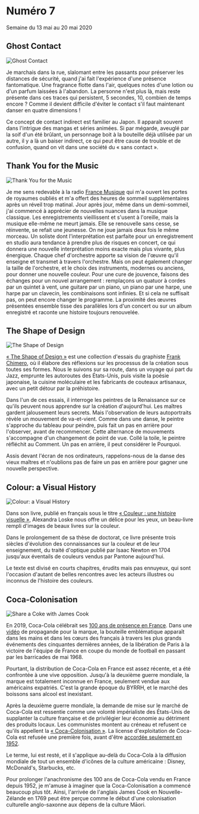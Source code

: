 # Numéro 7

Semaine du 13 mai au 20 mai 2020

## Ghost Contact

![Ghost Contact](images/ghost-contact.jpg)

Je marchais dans la rue, slalomant entre les passants
pour préserver les distances de sécurité,
quand j'ai fait l'expérience d'une présence fantomatique.
Une fragrance flotte dans l'air,
quelques notes d'une lotion ou d'un parfum laissées à l'abandon.
La personne n'est plus là,
mais reste présente dans ces traces qui persistent,
5 secondes, 10, combien de temps encore ?
Comme il devient difficile d'éviter le contact
s'il faut maintenant danser en quatre dimensions !

Ce concept de contact indirect est familier au Japon.
Il apparaît souvent dans l'intrigue des mangas et séries animées.
Si par mégarde, aveuglé par la soif d'un été brûlant,
un personnage boit à la bouteille déjà utilisée par un autre,
il y a là un baiser indirect,
ce qui peut être cause de trouble et de confusion,
quand on vit dans une société du « sans contact ».

## Thank You for the Music

![Thank You for the Music](images/thank-you-for-the-music.jpg)

Je me sens redevable à la radio [France Musique][]
qui m'a ouvert les portes de royaumes oubliés
et m'a offert des heures de sommeil supplémentaires
après un réveil trop matinal. Jour après jour,
même dans un demi-sommeil, j'ai commencé à apprécier
de nouvelles nuances dans la musique classique.
Les enregistrements vieillissent et s'usent à l'oreille,
mais la musique elle-même ne meurt jamais.
Elle se renouvelle sans cesse,
se réinvente, se refait une jeunesse.
On ne joue jamais deux fois le même morceau.
Un soliste dont l'interprétation est parfaite pour un enregistrement en studio
aura tendance à prendre plus de risques en concert, ce qui donnera une
nouvelle interprétation moins exacte mais plus vivante, plus énergique.
Chaque chef d'orchestre apporte sa vision de l'œuvre
qu'il enseigne et transmet à travers l'orchestre.
Mais on peut également changer la taille de l'orchestre,
et le choix des instruments, modernes ou anciens,
pour donner une nouvelle couleur.
Pour une cure de jouvence, faisons des échanges pour un nouvel arrangement :
remplaçons un quatuor à cordes par un quintet à vent,
une guitare par un piano,
un piano par une harpe,
une harpe par un clavecin,
les combinaisons sont infinies.
Et si cela ne suffisait pas,
on peut encore changer le programme.
La proximité des œuvres présentées ensemble
tisse des parallèles
lors d'un concert ou sur un album enregistré
et raconte une histoire toujours renouvelée.

[France Musique]: https://www.francemusique.fr/

## The Shape of Design

![The Shape of Design](images/the-shape-of-design.jpg)

[« The Shape of Design »][SHAPE_OF_DESIGN] est une collection d'essais
du graphiste [Frank Chimero][], où il élabore des réflexions
sur les processus de la création sous toutes ses formes.
Nous le suivons sur sa route, dans un voyage qui part du Jazz,
emprunte les autoroutes des États-Unis,
puis visite la poésie japonaise, la cuisine moléculaire
et les fabricants de couteaux artisanaux,
avec un petit détour par la préhistoire.

Dans l'un de ces essais,
il interroge les peintres de la Renaissance
sur ce qu'ils peuvent nous apprendre
sur la création d'aujourd'hui.
Les maîtres gardent jalousement leurs secrets.
Mais l'observation de leurs autoportraits
révèle un mouvement de va-et-vient.
Comme dans une danse, le peintre s'approche du tableau pour peindre,
puis fait un pas en arrière pour l'observer, avant de recommencer.
Cette alternance de mouvements s'accompagne d'un changement de point de vue.
Collé la toile, le peintre réfléchit au Comment.
Un pas en arrière, il peut considérer le Pourquoi.

Assis devant l'écran de nos ordinateurs,
rappelons-nous de la danse des vieux maîtres
et n'oublions pas de faire un pas en arrière
pour gagner une nouvelle perspective.

[SHAPE_OF_DESIGN]: https://shapeofdesignbook.com/
[Frank Chimero]: https://frankchimero.com/about/

## Colour: a Visual History

![Colour: a Visual History](images/colour-a-visual-history.jpg)

Dans son livre, publié en français sous le titre
[« Couleur : une histoire visuelle »][COLOUR_FR],
Alexandra Loske nous offre un délice pour les yeux,
un beau-livre rempli d'images de beaux livres sur la couleur.

Dans le prolongement de sa thèse de doctorat,
ce livre  présente trois siècles d'évolution
des connaissances sur la couleur et de leur enseignement,
du traité d'optique publié par Isaac Newton en 1704
jusqu'aux éventails de couleurs vendus par Pantone aujourd'hui.

Le texte est divisé en courts chapitres, érudits mais pas ennuyeux,
qui sont l'occasion d'autant de belles rencontres avec les acteurs
illustres ou inconnus de l'histoire des couleurs.

[COLOUR_FR]: https://pyramyd-editions.com/collections/all/products/couleur-une-histoire-visuelle

## Coca-Colonisation

![Share a Coke with James Cook](images/share-a-coke-with-james-cook.png)

En 2019, Coca-Cola célébrait ses [100 ans de présence en France][COKEFR100].
Dans une [vidéo][COKEFR100_VIDEO] de propagande pour la marque,
la bouteille emblématique apparaît dans les mains et dans les cœurs
des français à travers les plus grands événements
des cinquantes dernières années, de la libération de Paris
à la victoire de l'équipe de France en coupe du monde de football
en passant par les barricades de mai 1968.

Pourtant, la distribution de Coca-Cola en France est assez récente,
et a été confrontée à une vive opposition.
Jusqu'à la deuxième guerre mondiale,
la marque est totalement inconnue en France,
seulement vendue aux américains expatriés.
C'est la grande époque du BYRRH,
et le marché des boissons sans alcool est inexistant.

Après la deuxième guerre mondiale,
la demande de mise sur le marché de Coca-Cola est ressentie
comme une volonté impérialiste des États-Unis
de supplanter la culture française et
de privilégier leur économie au détriment des produits locaux.
Les communistes montent au créneau
et refusent ce qu'ils appellent la [« Coca-Colonisation »][COCACOLONIZATION].
La license d'exploitation de Coca-Cola est refusée une première fois,
avant d'être [accordée seulement en 1952][COKEFRHISTORY].

[COCACOLONIZATION]: https://en.wikipedia.org/wiki/Cocacolonization
[COKEFRHISTORY]: https://uh.edu/engines/epi1985.htm

Le terme, lui est resté, et il s'applique au-delà du Coca-Cola
à la diffusion mondiale de tout un ensemble d'icônes
de la culture américaine : Disney, McDonald's, Starbucks, etc.

Pour prolonger l'anachronisme des 100 ans de Coca-Cola
vendu en France depuis 1952, je m'amuse à imaginer
que la Coca-Colonisation a commencé beaucoup plus tôt.
Ainsi, l'arrivée de l'anglais James Cook en Nouvelle-Zélande en 1769
peut être perçue comme le début d'une colonisation culturelle anglo-saxonne
aux dépens de la culture Māori.

[COKEFR100]: https://www.coca-cola-france.fr/histoire/les-evenements-les-plus-marquants-de-l-histoire-de-coca-cola/coca-cola-fete-ses-100-ans-en-france-l-histoire-du-siecle
[COKEFR100_VIDEO]: https://www.youtube.com/watch?v=ddnskVMsyEU

